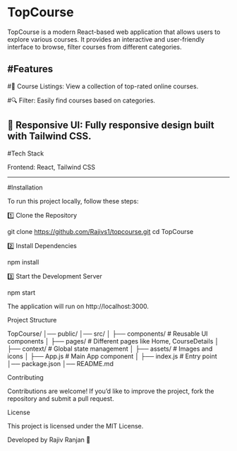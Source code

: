 # TopCourse
TopCourse is a modern React-based web application that allows users to explore  various  courses. It provides an interactive and user-friendly interface to browse, filter courses from different categories.

#Features
---
#🎯 Course Listings: View a collection of top-rated online courses.

#🔍 Filter: Easily find courses based on categories.

🎨 Responsive UI: Fully responsive design built with Tailwind CSS.
---
#Tech Stack

Frontend: React, Tailwind CSS

---

#Installation

To run this project locally, follow these steps:

1️⃣ Clone the Repository

git clone https://github.com/Rajivs1/topcourse.git
cd TopCourse

2️⃣ Install Dependencies

npm install

3️⃣ Start the Development Server

npm start

The application will run on http://localhost:3000.

Project Structure

TopCourse/
│── public/
│── src/
│   ├── components/   # Reusable UI components
│   ├── pages/        # Different pages like Home, CourseDetails
│   ├── context/      # Global state management
│   ├── assets/       # Images and icons
│   ├── App.js        # Main App component
│   ├── index.js      # Entry point
│── package.json
│── README.md

Contributing

Contributions are welcome! If you’d like to improve the project, fork the repository and submit a pull request.

License

This project is licensed under the MIT License.

Developed by Rajiv Ranjan 🚀


